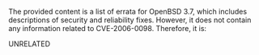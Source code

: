 The provided content is a list of errata for OpenBSD 3.7, which includes descriptions of security and reliability fixes. However, it does not contain any information related to CVE-2006-0098. Therefore, it is:

UNRELATED